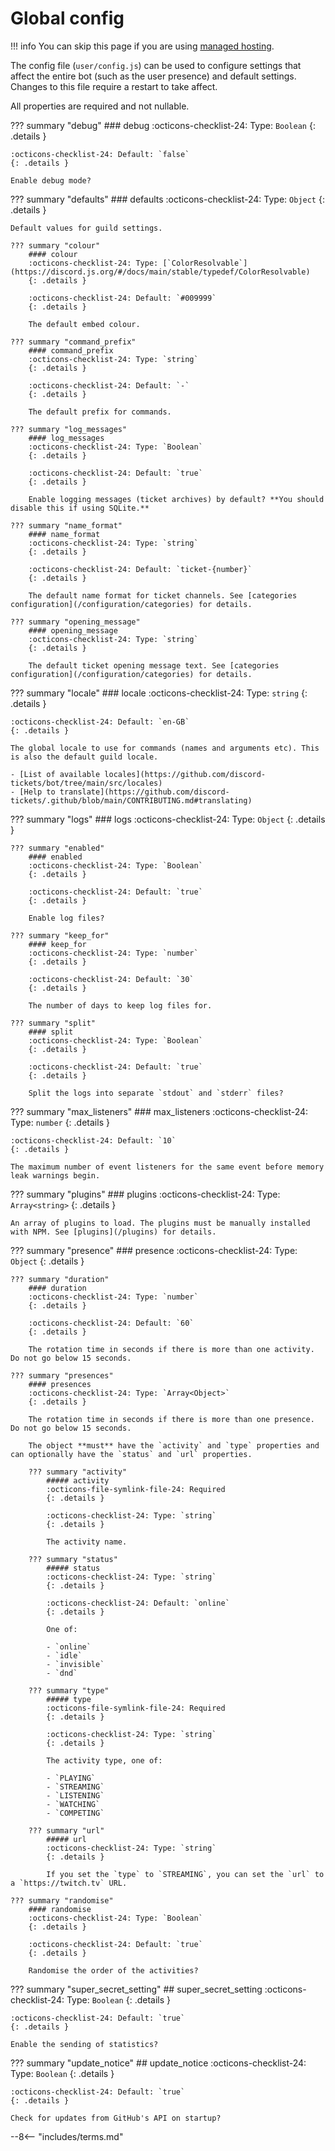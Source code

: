# Global config

!!! info
	You can skip this page if you are using [managed hosting](/hosting).

The config file (`user/config.js`) can be used to configure settings that affect the entire bot (such as the user presence) and default settings. Changes to this file require a restart to take affect.


All properties are required and not nullable.

??? summary "debug"
	### debug
	:octicons-checklist-24: Type: `Boolean`
	{: .details }

	:octicons-checklist-24: Default: `false`
	{: .details }

	Enable debug mode?

??? summary "defaults"
	### defaults
	:octicons-checklist-24: Type: `Object`
	{: .details }

	Default values for guild settings.

	??? summary "colour"
		#### colour
		:octicons-checklist-24: Type: [`ColorResolvable`](https://discord.js.org/#/docs/main/stable/typedef/ColorResolvable)
		{: .details }

		:octicons-checklist-24: Default: `#009999`
		{: .details }

		The default embed colour.

	??? summary "command_prefix"
		#### command_prefix
		:octicons-checklist-24: Type: `string`
		{: .details }

		:octicons-checklist-24: Default: `-`
		{: .details }

		The default prefix for commands.

	??? summary "log_messages"
		#### log_messages
		:octicons-checklist-24: Type: `Boolean`
		{: .details }

		:octicons-checklist-24: Default: `true`
		{: .details }

		Enable logging messages (ticket archives) by default? **You should disable this if using SQLite.**
	
	??? summary "name_format"
		#### name_format
		:octicons-checklist-24: Type: `string`
		{: .details }

		:octicons-checklist-24: Default: `ticket-{number}`
		{: .details }

		The default name format for ticket channels. See [categories configuration](/configuration/categories) for details.

	??? summary "opening_message"
		#### opening_message
		:octicons-checklist-24: Type: `string`
		{: .details }

		The default ticket opening message text. See [categories configuration](/configuration/categories) for details.

??? summary "locale"
	### locale
	:octicons-checklist-24: Type: `string`
	{: .details }

	:octicons-checklist-24: Default: `en-GB`
	{: .details }

	The global locale to use for commands (names and arguments etc). This is also the default guild locale.

	- [List of available locales](https://github.com/discord-tickets/bot/tree/main/src/locales)
	- [Help to translate](https://github.com/discord-tickets/.github/blob/main/CONTRIBUTING.md#translating)

??? summary "logs"
	### logs
	:octicons-checklist-24: Type: `Object`
	{: .details }

	??? summary "enabled"
		#### enabled
		:octicons-checklist-24: Type: `Boolean`
		{: .details }

		:octicons-checklist-24: Default: `true`
		{: .details }

		Enable log files?

	??? summary "keep_for"
		#### keep_for
		:octicons-checklist-24: Type: `number`
		{: .details }

		:octicons-checklist-24: Default: `30`
		{: .details }

		The number of days to keep log files for.

	??? summary "split"
		#### split
		:octicons-checklist-24: Type: `Boolean`
		{: .details }

		:octicons-checklist-24: Default: `true`
		{: .details }

		Split the logs into separate `stdout` and `stderr` files?

??? summary "max_listeners"
	### max_listeners
	:octicons-checklist-24: Type: `number`
	{: .details }

	:octicons-checklist-24: Default: `10`
	{: .details }

	The maximum number of event listeners for the same event before memory leak warnings begin.

??? summary "plugins"
	### plugins
	:octicons-checklist-24: Type: `Array<string>`
	{: .details }

	An array of plugins to load. The plugins must be manually installed with NPM. See [plugins](/plugins) for details.

??? summary "presence"
	### presence
	:octicons-checklist-24: Type: `Object`
	{: .details }

	??? summary "duration"
		#### duration
		:octicons-checklist-24: Type: `number`
		{: .details }

		:octicons-checklist-24: Default: `60`
		{: .details }

		The rotation time in seconds if there is more than one activity. Do not go below 15 seconds.

	??? summary "presences"
		#### presences
		:octicons-checklist-24: Type: `Array<Object>`
		{: .details }

		The rotation time in seconds if there is more than one presence. Do not go below 15 seconds.

		The object **must** have the `activity` and `type` properties and can optionally have the `status` and `url` properties.

		??? summary "activity"
			##### activity
			:octicons-file-symlink-file-24: Required
			{: .details }

			:octicons-checklist-24: Type: `string`
			{: .details }

			The activity name.

		??? summary "status"
			##### status
			:octicons-checklist-24: Type: `string`
			{: .details }

			:octicons-checklist-24: Default: `online`
			{: .details }

			One of:

			- `online`
			- `idle`
			- `invisible`
			- `dnd`

		??? summary "type"
			##### type
			:octicons-file-symlink-file-24: Required
			{: .details }

			:octicons-checklist-24: Type: `string`
			{: .details }

			The activity type, one of:

			- `PLAYING`
			- `STREAMING`
			- `LISTENING`
			- `WATCHING`
			- `COMPETING`

		??? summary "url"
			##### url
			:octicons-checklist-24: Type: `string`
			{: .details }

			If you set the `type` to `STREAMING`, you can set the `url` to a `https://twitch.tv` URL.

	??? summary "randomise"
		#### randomise
		:octicons-checklist-24: Type: `Boolean`
		{: .details }

		:octicons-checklist-24: Default: `true`
		{: .details }

		Randomise the order of the activities? 

??? summary "super_secret_setting"
	## super_secret_setting
	:octicons-checklist-24: Type: `Boolean`
	{: .details }

	:octicons-checklist-24: Default: `true`
	{: .details }

	Enable the sending of statistics?

??? summary "update_notice"
	## update_notice
	:octicons-checklist-24: Type: `Boolean`
	{: .details }

	:octicons-checklist-24: Default: `true`
	{: .details }

	Check for updates from GitHub's API on startup?

<!-- do not delete -->
--8<-- "includes/terms.md"
<!-- /do not delete -->
